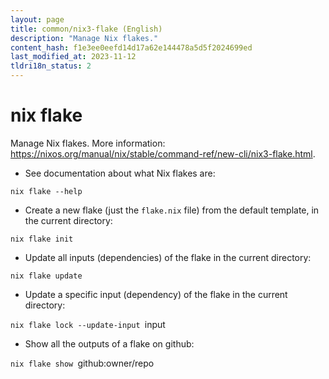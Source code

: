 ```yaml
---
layout: page
title: common/nix3-flake (English)
description: "Manage Nix flakes."
content_hash: f1e3ee0eefd14d17a62e144478a5d5f2024699ed
last_modified_at: 2023-11-12
tldri18n_status: 2
---
```

# nix flake

Manage Nix flakes.
More information: <https://nixos.org/manual/nix/stable/command-ref/new-cli/nix3-flake.html>.

- See documentation about what Nix flakes are:

`nix flake --help`

- Create a new flake (just the `flake.nix` file) from the default template, in the current directory:

`nix flake init`

- Update all inputs (dependencies) of the flake in the current directory:

`nix flake update`

- Update a specific input (dependency) of the flake in the current directory:

`nix flake lock --update-input `<span class="tldr-var badge badge-pill bg-dark-lm bg-white-dm text-white-lm text-dark-dm font-weight-bold">input</span>

- Show all the outputs of a flake on github:

`nix flake show `<span class="tldr-var badge badge-pill bg-dark-lm bg-white-dm text-white-lm text-dark-dm font-weight-bold">github:owner/repo</span>
